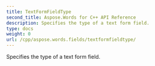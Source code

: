 ```yaml
---
title: TextFormFieldType
second_title: Aspose.Words for C++ API Reference
description: Specifies the type of a text form field. 
type: docs
weight: 0
url: /cpp/aspose.words.fields/textformfieldtype/
---
```


Specifies the type of a text form field. 

